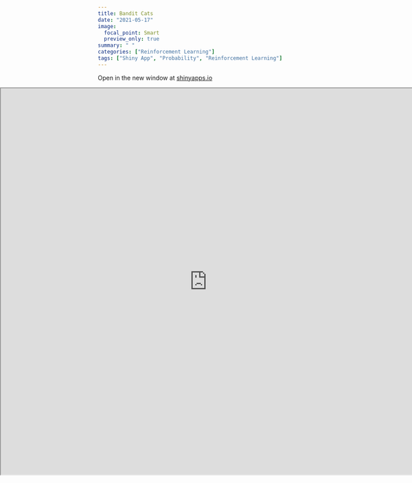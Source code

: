 ```yaml
---
title: Bandit Cats
date: "2021-05-17"
image:
  focal_point: Smart
  preview_only: true
summary: " "
categories: ["Reinforcement Learning"]
tags: ["Shiny App", "Probability", "Reinforcement Learning"]
---
```


Open in the new window at [shinyapps.io](https://ruslankl.shinyapps.io/bandit_cats/)


<iframe src="https://ruslankl.shinyapps.io/bandit_cats/" frameborder="1" style="height: 900px; width: 100vw; position: relative; left: 50%; right: 50%; margin-left: -50vw; margin-right: -50vw;"></iframe>

